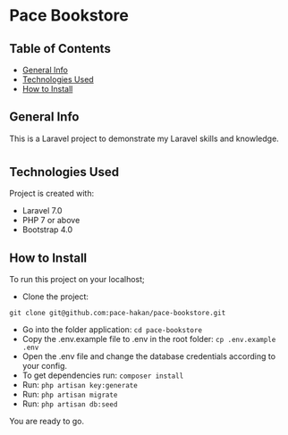# Pace Bookstore

## Table of Contents
* [General Info](#general-info)
* [Technologies Used](#technologies-used)
* [How to Install](#how-to-install)

###
## General Info
This is a Laravel project to demonstrate my Laravel skills and knowledge.

#
## Technologies Used
Project is created with:
* Laravel 7.0
* PHP 7 or above
* Bootstrap 4.0


## How to Install
To run this project on your localhost;

+ Clone the project: 
```
git clone git@github.com:pace-hakan/pace-bookstore.git
```

+ Go into the folder application: `cd pace-bookstore`
+ Copy the .env.example file to .env in the root folder: `cp .env.example .env`
+ Open the .env file and change the database credentials according to your config.
+ To get dependencies run: `composer install`
+ Run: `php artisan key:generate`
+ Run: `php artisan migrate`
+ Run: `php artisan db:seed`

You are ready to go.


